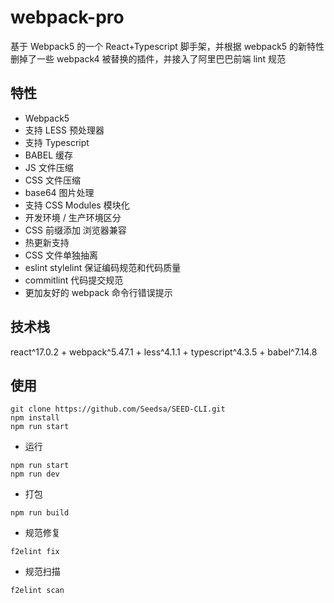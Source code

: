 # webpack-pro

基于 Webpack5 的一个 React+Typescript 脚手架，并根据 webpack5 的新特性删掉了一些 webpack4 被替换的插件，并接入了阿里巴巴前端 lint 规范

## 特性

- Webpack5
- 支持 LESS 预处理器
- 支持 Typescript
- BABEL 缓存
- JS 文件压缩
- CSS 文件压缩
- base64 图片处理
- 支持 CSS Modules 模块化
- 开发环境 / 生产环境区分
- CSS 前缀添加 浏览器兼容
- 热更新支持
- CSS 文件单独抽离
- eslint stylelint 保证编码规范和代码质量
- commitlint 代码提交规范
- 更加友好的 webpack 命令行错误提示

## 技术栈

react^17.0.2 + webpack^5.47.1 + less^4.1.1 + typescript^4.3.5 + babel^7.14.8

## 使用

```
git clone https://github.com/Seedsa/SEED-CLI.git
npm install
npm run start
```

- 运行

```
npm run start
npm run dev
```

- 打包

```
npm run build
```

- 规范修复

```
f2elint fix
```

- 规范扫描

```
f2elint scan
```
